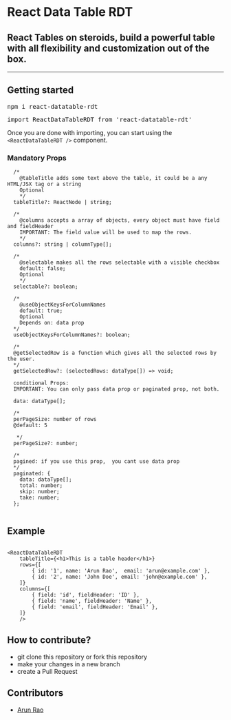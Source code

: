 # React Data Table RDT

## React Tables on steroids, build a powerful table with all flexibility and customization out of the box.

-----------

## Getting started

<pre>npm i react-datatable-rdt</pre>

<pre>import ReactDataTableRDT from 'react-datatable-rdt'</pre> 

Once you are done with importing, you can start using the `<ReactDataTableRDT />` component.

### Mandatory Props
``` 
  /*
    @tableTitle adds some text above the table, it could be a any HTML/JSX tag or a string
    Optional
    */
  tableTitle?: ReactNode | string;

  /*
    @columns accepts a array of objects, every object must have field and fieldHeader
    IMPORTANT: The field value will be used to map the rows.
    */
  columns?: string | columnType[];

  /*
    @selectable makes all the rows selectable with a visible checkbox
    default: false;
    Optional
    */
  selectable?: boolean;

  /*
    @useObjectKeysForColumnNames 
    default: true;
    Optional
    Depends on: data prop
  */
  useObjectKeysForColumnNames?: boolean;
  
  /*
  @getSelectedRow is a function which gives all the selected rows by the user.
  */
  getSelectedRow?: (selectedRows: dataType[]) => void;

  conditional Props:
  IMPORTANT: You can only pass data prop or paginated prop, not both.

  data: dataType[];

  /* 
  perPageSize: number of rows
  @default: 5

   */
  perPageSize?: number;
  
  /*
  pagined: if you use this prop,  you cant use data prop
  */
  paginated: {
    data: dataType[];
    total: number;
    skip: number;
    take: number;
  };


  ```

## Example

```

<ReactDataTableRDT
    tableTitle={<h1>This is a table header</h1>}
    rows={[
        { id: '1', name: 'Arun Rao',  email: 'arun@example.com' },
        { id: '2', name: 'John Doe', email: 'john@example.com' },
    ]}
    columns={[
        { field: 'id', fieldHeader: 'ID' },
        { field: 'name', fieldHeader: 'Name' },
        { field: 'email', fieldHeader: 'Email' },
    ]}
    />

```

## How to contribute?

- git clone this repository or fork this repository
- make your changes in a new branch
- create a Pull Request


## Contributors

- [Arun Rao](https://www.linkedin.com/in/arunraokalya)
